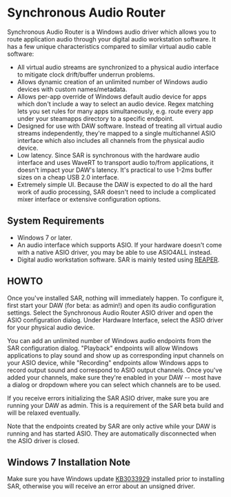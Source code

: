 # Synchronous Audio Router

Synchronous Audio Router is a Windows audio driver which allows you to route
application audio through your digital audio workstation software. It has a few
unique characteristics compared to similar virtual audio cable software:

* All virtual audio streams are synchronized to a physical audio interface to
  mitigate clock drift/buffer underrun problems.
* Allows dynamic creation of an unlimited number of Windows audio devices with
  custom names/metadata.
* Allows per-app override of Windows default audio device for apps which
  don't include a way to select an audio device. Regex matching lets you set
  rules for many apps simultaneously, e.g. route every app under your steamapps
  directory to a specific endpoint.
* Designed for use with DAW software. Instead of treating all virtual audio
  streams independently, they're mapped to a single multichannel ASIO interface
  which also includes all channels from the physical audio device.
* Low latency. Since SAR is synchronous with the hardware audio interface and
  uses WaveRT to transport audio to/from applications, it doesn't impact your
  DAW's latency. It's practical to use 1-2ms buffer sizes on a cheap USB 2.0
  interface.
* Extremely simple UI. Because the DAW is expected to do all the hard work of
  audio processing, SAR doesn't need to include a complicated mixer interface or
  extensive configuration options.

## System Requirements

* Windows 7 or later.
* An audio interface which supports ASIO. If your hardware doesn't come with a
  native ASIO driver, you may be able to use ASIO4ALL instead.
* Digital audio workstation software. SAR is mainly tested using [REAPER](http://www.reaper.fm/).

## HOWTO

Once you've installed SAR, nothing will immediately happen. To configure it,
first start your DAW (for beta: as admin!) and open its audio configuration
settings. Select the Synchronous Audio Router ASIO driver and open the ASIO
configuration dialog. Under Hardware Interface, select the ASIO driver for
your physical audio device.

You can add an unlimited number of Windows audio endpoints from the SAR
configuration dialog. "Playback" endpoints will allow Windows applications
to play sound and show up as corresponding input channels on your ASIO device,
while "Recording" endpoints allow Windows apps to record output sound and
correspond to ASIO output channels. Once you've added your channels, make sure
they're enabled in your DAW -- most have a dialog or dropdown where you can
select which channels are to be used.

If you receive errors initializing the SAR ASIO driver, make sure you are
running your DAW as admin. This is a requirement of the SAR beta build and
will be relaxed eventually.

Note that the endpoints created by SAR are only active while your DAW is
running and has started ASIO. They are automatically disconnected when the
ASIO driver is closed.

## Windows 7 Installation Note

Make sure you have Windows update [KB3033929](https://technet.microsoft.com/en-us/library/security/3033929.aspx)
installed prior to installing SAR, otherwise you will receive an error about
an unsigned driver.


